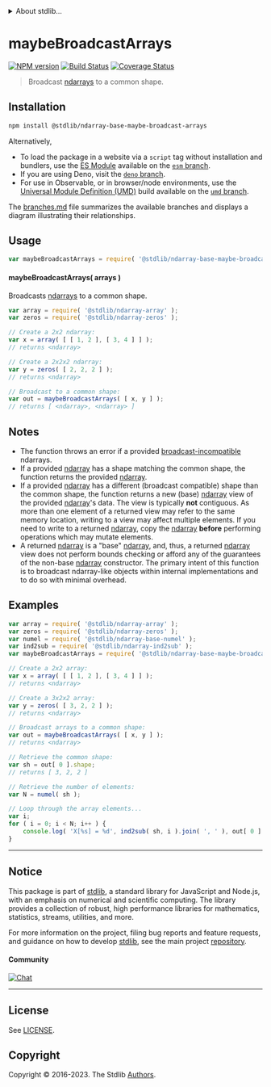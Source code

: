 <!--

@license Apache-2.0

Copyright (c) 2023 The Stdlib Authors.

Licensed under the Apache License, Version 2.0 (the "License");
you may not use this file except in compliance with the License.
You may obtain a copy of the License at

   http://www.apache.org/licenses/LICENSE-2.0

Unless required by applicable law or agreed to in writing, software
distributed under the License is distributed on an "AS IS" BASIS,
WITHOUT WARRANTIES OR CONDITIONS OF ANY KIND, either express or implied.
See the License for the specific language governing permissions and
limitations under the License.

-->


<details>
  <summary>
    About stdlib...
  </summary>
  <p>We believe in a future in which the web is a preferred environment for numerical computation. To help realize this future, we've built stdlib. stdlib is a standard library, with an emphasis on numerical and scientific computation, written in JavaScript (and C) for execution in browsers and in Node.js.</p>
  <p>The library is fully decomposable, being architected in such a way that you can swap out and mix and match APIs and functionality to cater to your exact preferences and use cases.</p>
  <p>When you use stdlib, you can be absolutely certain that you are using the most thorough, rigorous, well-written, studied, documented, tested, measured, and high-quality code out there.</p>
  <p>To join us in bringing numerical computing to the web, get started by checking us out on <a href="https://github.com/stdlib-js/stdlib">GitHub</a>, and please consider <a href="https://opencollective.com/stdlib">financially supporting stdlib</a>. We greatly appreciate your continued support!</p>
</details>

# maybeBroadcastArrays

[![NPM version][npm-image]][npm-url] [![Build Status][test-image]][test-url] [![Coverage Status][coverage-image]][coverage-url] <!-- [![dependencies][dependencies-image]][dependencies-url] -->

> Broadcast [ndarrays][@stdlib/ndarray/base/ctor] to a common shape.

<!-- Section to include introductory text. Make sure to keep an empty line after the intro `section` element and another before the `/section` close. -->

<section class="intro">

</section>

<!-- /.intro -->

<!-- Package usage documentation. -->

<section class="installation">

## Installation

```bash
npm install @stdlib/ndarray-base-maybe-broadcast-arrays
```

Alternatively,

-   To load the package in a website via a `script` tag without installation and bundlers, use the [ES Module][es-module] available on the [`esm` branch][esm-url].
-   If you are using Deno, visit the [`deno` branch][deno-url].
-   For use in Observable, or in browser/node environments, use the [Universal Module Definition (UMD)][umd] build available on the [`umd` branch][umd-url].

The [branches.md][branches-url] file summarizes the available branches and displays a diagram illustrating their relationships.

</section>

<section class="usage">

## Usage

```javascript
var maybeBroadcastArrays = require( '@stdlib/ndarray-base-maybe-broadcast-arrays' );
```

#### maybeBroadcastArrays( arrays )

Broadcasts [ndarrays][@stdlib/ndarray/base/ctor] to a common shape.

```javascript
var array = require( '@stdlib/ndarray-array' );
var zeros = require( '@stdlib/ndarray-zeros' );

// Create a 2x2 ndarray:
var x = array( [ [ 1, 2 ], [ 3, 4 ] ] );
// returns <ndarray>

// Create a 2x2x2 ndarray:
var y = zeros( [ 2, 2, 2 ] );
// returns <ndarray>

// Broadcast to a common shape:
var out = maybeBroadcastArrays( [ x, y ] );
// returns [ <ndarray>, <ndarray> ]
```

</section>

<!-- /.usage -->

<!-- Package usage notes. Make sure to keep an empty line after the `section` element and another before the `/section` close. -->

<section class="notes">

## Notes

-   The function throws an error if a provided [broadcast-incompatible][@stdlib/ndarray/base/broadcast-shapes] ndarrays.
-   If a provided [ndarray][@stdlib/ndarray/base/ctor] has a shape matching the common shape, the function returns the provided [ndarray][@stdlib/ndarray/base/ctor].
-   If a provided [ndarray][@stdlib/ndarray/base/ctor] has a different (broadcast compatible) shape than the common shape, the function returns a new (base) [ndarray][@stdlib/ndarray/base/ctor] view of the provided [ndarray][@stdlib/ndarray/base/ctor]'s data. The view is typically **not** contiguous. As more than one element of a returned view may refer to the same memory location, writing to a view may affect multiple elements. If you need to write to a returned [ndarray][@stdlib/ndarray/base/ctor], copy the [ndarray][@stdlib/ndarray/base/ctor] **before** performing operations which may mutate elements.
-   A returned [ndarray][@stdlib/ndarray/base/ctor] is a "base" [ndarray][@stdlib/ndarray/base/ctor], and, thus, a returned [ndarray][@stdlib/ndarray/base/ctor] view does not perform bounds checking or afford any of the guarantees of the non-base [ndarray][@stdlib/ndarray/ctor] constructor. The primary intent of this function is to broadcast ndarray-like objects within internal implementations and to do so with minimal overhead.

</section>

<!-- /.notes -->

<!-- Package usage examples. -->

<section class="examples">

## Examples

<!-- eslint no-undef: "error" -->

```javascript
var array = require( '@stdlib/ndarray-array' );
var zeros = require( '@stdlib/ndarray-zeros' );
var numel = require( '@stdlib/ndarray-base-numel' );
var ind2sub = require( '@stdlib/ndarray-ind2sub' );
var maybeBroadcastArrays = require( '@stdlib/ndarray-base-maybe-broadcast-arrays' );

// Create a 2x2 array:
var x = array( [ [ 1, 2 ], [ 3, 4 ] ] );
// returns <ndarray>

// Create a 3x2x2 array:
var y = zeros( [ 3, 2, 2 ] );
// returns <ndarray>

// Broadcast arrays to a common shape:
var out = maybeBroadcastArrays( [ x, y ] );
// returns <ndarray>

// Retrieve the common shape:
var sh = out[ 0 ].shape;
// returns [ 3, 2, 2 ]

// Retrieve the number of elements:
var N = numel( sh );

// Loop through the array elements...
var i;
for ( i = 0; i < N; i++ ) {
    console.log( 'X[%s] = %d', ind2sub( sh, i ).join( ', ' ), out[ 0 ].iget( i ) );
}
```

</section>

<!-- /.examples -->

<!-- Section to include cited references. If references are included, add a horizontal rule *before* the section. Make sure to keep an empty line after the `section` element and another before the `/section` close. -->

<section class="references">

</section>

<!-- /.references -->

<!-- Section for related `stdlib` packages. Do not manually edit this section, as it is automatically populated. -->

<section class="related">

</section>

<!-- /.related -->

<!-- Section for all links. Make sure to keep an empty line after the `section` element and another before the `/section` close. -->


<section class="main-repo" >

* * *

## Notice

This package is part of [stdlib][stdlib], a standard library for JavaScript and Node.js, with an emphasis on numerical and scientific computing. The library provides a collection of robust, high performance libraries for mathematics, statistics, streams, utilities, and more.

For more information on the project, filing bug reports and feature requests, and guidance on how to develop [stdlib][stdlib], see the main project [repository][stdlib].

#### Community

[![Chat][chat-image]][chat-url]

---

## License

See [LICENSE][stdlib-license].


## Copyright

Copyright &copy; 2016-2023. The Stdlib [Authors][stdlib-authors].

</section>

<!-- /.stdlib -->

<!-- Section for all links. Make sure to keep an empty line after the `section` element and another before the `/section` close. -->

<section class="links">

[npm-image]: http://img.shields.io/npm/v/@stdlib/ndarray-base-maybe-broadcast-arrays.svg
[npm-url]: https://npmjs.org/package/@stdlib/ndarray-base-maybe-broadcast-arrays

[test-image]: https://github.com/stdlib-js/ndarray-base-maybe-broadcast-arrays/actions/workflows/test.yml/badge.svg?branch=main
[test-url]: https://github.com/stdlib-js/ndarray-base-maybe-broadcast-arrays/actions/workflows/test.yml?query=branch:main

[coverage-image]: https://img.shields.io/codecov/c/github/stdlib-js/ndarray-base-maybe-broadcast-arrays/main.svg
[coverage-url]: https://codecov.io/github/stdlib-js/ndarray-base-maybe-broadcast-arrays?branch=main

<!--

[dependencies-image]: https://img.shields.io/david/stdlib-js/ndarray-base-maybe-broadcast-arrays.svg
[dependencies-url]: https://david-dm.org/stdlib-js/ndarray-base-maybe-broadcast-arrays/main

-->

[chat-image]: https://img.shields.io/gitter/room/stdlib-js/stdlib.svg
[chat-url]: https://app.gitter.im/#/room/#stdlib-js_stdlib:gitter.im

[stdlib]: https://github.com/stdlib-js/stdlib

[stdlib-authors]: https://github.com/stdlib-js/stdlib/graphs/contributors

[umd]: https://github.com/umdjs/umd
[es-module]: https://developer.mozilla.org/en-US/docs/Web/JavaScript/Guide/Modules

[deno-url]: https://github.com/stdlib-js/ndarray-base-maybe-broadcast-arrays/tree/deno
[umd-url]: https://github.com/stdlib-js/ndarray-base-maybe-broadcast-arrays/tree/umd
[esm-url]: https://github.com/stdlib-js/ndarray-base-maybe-broadcast-arrays/tree/esm
[branches-url]: https://github.com/stdlib-js/ndarray-base-maybe-broadcast-arrays/blob/main/branches.md

[stdlib-license]: https://raw.githubusercontent.com/stdlib-js/ndarray-base-maybe-broadcast-arrays/main/LICENSE

[@stdlib/ndarray/ctor]: https://github.com/stdlib-js/ndarray-ctor

[@stdlib/ndarray/base/ctor]: https://github.com/stdlib-js/ndarray-base-ctor

[@stdlib/ndarray/base/broadcast-shapes]: https://github.com/stdlib-js/ndarray-base-broadcast-shapes

</section>

<!-- /.links -->
